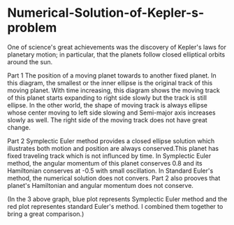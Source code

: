 # Numerical-Solution-of-Kepler-s-problem
One of science's great achievements was the discovery of Kepler's laws for planetary motion; in particular, that the planets follow closed elliptical orbits around the sun.


Part 1
The position of a moving planet towards to
another fixed planet. In this diagram, the smallest or the inner
ellipse is the original track of this moving planet. With time
increasing, this diagram shows the moving track of this planet starts
expanding to right side slowly but the track is still ellipse. In the
other world, the shape of moving track is always ellipse whose
center moving to left side slowing and Semi-major axis increases
slowly as well. The right side of the moving track does not have
great change.

Part 2
Symplectic Euler method provides a closed ellipse solution which illustrates both motion and position are always conserved.This planet has fixed traveling track which is not influnced by time.  In Symplectic Euler method, the angular momentum of this planet conserves 0.8 and its Hamiltonian conserves at -0.5 with small oscillation. In Standard Euler's method, the numerical solution does not convers. Part 2 also prooves that planet's Hamiltonian and angular momentum does not conserve.

(In the 3 above graph, blue plot represents Symplectic Euler method and the red plot representes standard Euler's method. I
combined them together to bring a great comparison.)
